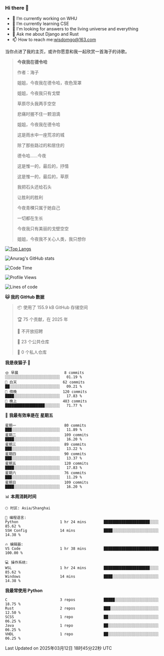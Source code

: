 ### Hi there 👋



- 🔭 I’m currently working on WHU
- 🌱 I’m currently learning CSE
- 🤔 I'm looking for answers to the living universe and everything
- 💬 Ask me about Django and Rust
- 📫 How to reach me:wisdomgo@163.com

当你点进了我的主页，或许你愿意和我一起欣赏一首海子的诗歌。

>**今夜我在德令哈**
>
>作者：海子
>
>姐姐，今夜我在德令哈，夜色笼罩
>
>姐姐，今夜我只有戈壁
>
>草原尽头我两手空空
>
>悲痛时握不住一颗泪滴
>
>姐姐，今夜我在德令哈
>
>这是雨水中一座荒凉的城
>
>除了那些路过的和居住的
>
>德令哈......今夜
>
>这是惟一的，最后的，抒情
>
>这是惟一的，最后的，草原
>
>我把石头还给石头
>
>让胜利的胜利
>
>今夜青稞只属于她自己
>
>一切都在生长
>
>今夜我只有美丽的戈壁空空
>
>姐姐，今夜我不关心人类，我只想你



[![Top Langs](https://github-readme-stats.vercel.app/api/top-langs/?username=wisdomgo&theme=onedark)](https://github.com/anuraghazra/github-readme-stats)

![Anurag's GitHub stats](https://github-readme-stats.vercel.app/api?username=wisdomgo&hide=contribs,stars&theme=synthwave)

<!--START_SECTION:waka-->
![Code Time](http://img.shields.io/badge/Code%20Time-446%20hrs%2029%20mins-blue)

![Profile Views](http://img.shields.io/badge/%E4%B8%AA%E4%BA%BA%E8%B5%84%E6%96%99%E8%A7%82%E7%9C%8B%E6%AC%A1%E6%95%B0-0-blue)

![Lines of code](https://img.shields.io/badge/%E4%BB%8E%E3%80%8CHello%20World%E3%80%8D%E8%B5%B7%E6%88%91%E5%B7%B2%E7%BB%8F%E5%86%99%E4%BA%86-639.5%20thousand%20%E8%A1%8C%E4%BB%A3%E7%A0%81-blue)

**🐱 我的 GitHub 数据** 

> 📦  使用了 155.9 kB GitHub 存储空间 
 > 
> 🏆 75 个贡献，在 2025 年
 > 
> 🚫 不开放招聘
 > 
> 📜 23 个公共仓库 
 > 
> 🔑 0 个私人仓库 
 > 
**我是夜猫子 🦉** 

```text
🌞 早晨                     8 commits           ░░░░░░░░░░░░░░░░░░░░░░░░░   01.19 % 
🌆 白天                     62 commits          ██░░░░░░░░░░░░░░░░░░░░░░░   09.21 % 
🌃 傍晚                     120 commits         ████░░░░░░░░░░░░░░░░░░░░░   17.83 % 
🌙 晚上                     483 commits         ██████████████████░░░░░░░   71.77 % 
```
📅 **我最有效率是在 星期五** 

```text
星期一                      80 commits          ███░░░░░░░░░░░░░░░░░░░░░░   11.89 % 
星期二                      109 commits         ████░░░░░░░░░░░░░░░░░░░░░   16.20 % 
星期三                      89 commits          ███░░░░░░░░░░░░░░░░░░░░░░   13.22 % 
星期四                      90 commits          ███░░░░░░░░░░░░░░░░░░░░░░   13.37 % 
星期五                      120 commits         ████░░░░░░░░░░░░░░░░░░░░░   17.83 % 
星期六                      76 commits          ███░░░░░░░░░░░░░░░░░░░░░░   11.29 % 
星期日                      109 commits         ████░░░░░░░░░░░░░░░░░░░░░   16.20 % 
```


📊 **本周消耗时间** 

```text
🕑︎ 时区: Asia/Shanghai

💬 编程语言: 
Python                   1 hr 24 mins        █████████████████████░░░░   85.62 % 
SSH Config               14 mins             ████░░░░░░░░░░░░░░░░░░░░░   14.38 % 

🔥 编辑器: 
VS Code                  1 hr 38 mins        █████████████████████████   100.00 % 

💻 操作系统: 
WSL                      1 hr 24 mins        █████████████████████░░░░   85.62 % 
Windows                  14 mins             ████░░░░░░░░░░░░░░░░░░░░░   14.38 % 
```

**我最常使用 Python** 

```text
C                        3 repos             █████░░░░░░░░░░░░░░░░░░░░   18.75 % 
Rust                     2 repos             ███░░░░░░░░░░░░░░░░░░░░░░   12.50 % 
SCSS                     1 repo              ██░░░░░░░░░░░░░░░░░░░░░░░   06.25 % 
Java                     1 repo              ██░░░░░░░░░░░░░░░░░░░░░░░   06.25 % 
VHDL                     1 repo              ██░░░░░░░░░░░░░░░░░░░░░░░   06.25 % 
```




 Last Updated on 2025年03月12日 18时45分22秒 UTC
<!--END_SECTION:waka-->
